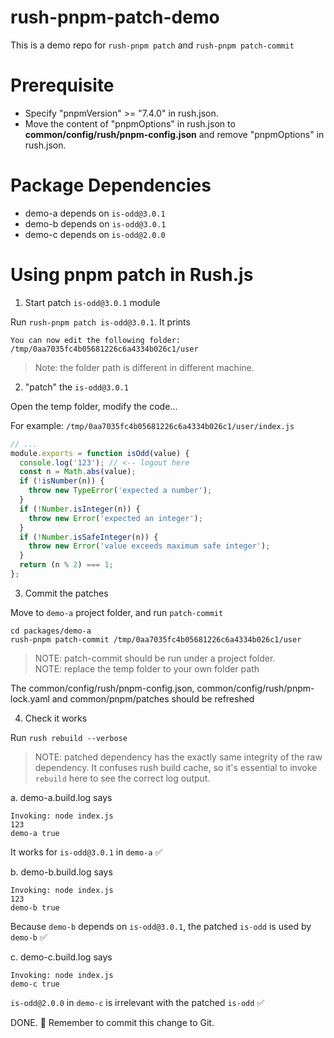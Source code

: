 # rush-pnpm-patch-demo

This is a demo repo for `rush-pnpm patch` and `rush-pnpm patch-commit`

# Prerequisite

- Specify "pnpmVersion" >= "7.4.0" in rush.json.
- Move the content of "pnpmOptions" in rush.json to **common/config/rush/pnpm-config.json** and remove "pnpmOptions" in rush.json.

# Package Dependencies

- demo-a depends on `is-odd@3.0.1`
- demo-b depends on `is-odd@3.0.1`
- demo-c depends on `is-odd@2.0.0`

# Using pnpm patch in Rush.js

1. Start patch `is-odd@3.0.1` module 

Run `rush-pnpm patch is-odd@3.0.1`. It prints

```
You can now edit the following folder: /tmp/0aa7035fc4b05681226c6a4334b026c1/user
```

> Note: the folder path is different in different machine.

2. "patch" the `is-odd@3.0.1`

Open the temp folder, modify the code...

For example: `/tmp/0aa7035fc4b05681226c6a4334b026c1/user/index.js`

```javascript
// ...
module.exports = function isOdd(value) {
  console.log('123'); // <-- logout here
  const n = Math.abs(value);
  if (!isNumber(n)) {
    throw new TypeError('expected a number');
  }
  if (!Number.isInteger(n)) {
    throw new Error('expected an integer');
  }
  if (!Number.isSafeInteger(n)) {
    throw new Error('value exceeds maximum safe integer');
  }
  return (n % 2) === 1;
};
```

3. Commit the patches

Move to `demo-a` project folder, and run `patch-commit`

```shell
cd packages/demo-a
rush-pnpm patch-commit /tmp/0aa7035fc4b05681226c6a4334b026c1/user
```

> NOTE: patch-commit should be run under a project folder.  
> NOTE: replace the temp folder to your own folder path

The common/config/rush/pnpm-config.json, common/config/rush/pnpm-lock.yaml and common/pnpm/patches should be refreshed

4. Check it works

Run `rush rebuild --verbose`

> NOTE: patched dependency has the exactly same integrity of the raw dependency. It confuses rush build cache, so it's essential to invoke `rebuild` here to see the correct log output.

a. demo-a.build.log says

```
Invoking: node index.js 
123
demo-a true
```

It works for `is-odd@3.0.1` in `demo-a` ✅

b. demo-b.build.log says

```
Invoking: node index.js 
123
demo-b true
```

Because `demo-b` depends on `is-odd@3.0.1`, the patched `is-odd` is used by `demo-b` ✅

c. demo-c.build.log says

```
Invoking: node index.js 
demo-c true
```

`is-odd@2.0.0` in `demo-c` is irrelevant with the patched `is-odd` ✅

DONE. 👏 Remember to commit this change to Git.